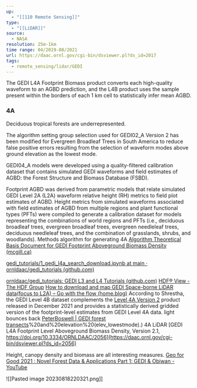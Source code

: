 ```yaml
---
up:
  - "[[110 Remote Sensing]]"
type:
  - "[[LiDAR]]"
source:
  - NASA
resolution: 25m-1km
time range: 04/2019-08/2021
url: https://daac.ornl.gov/cgi-bin/dsviewer.pl?ds_id=2017
tags:
  - remote_sensing/lidar/GEDI
---
```

The GEDI L4A Footprint Biomass product converts each high-quality waveform to an AGBD prediction, and the L4B product uses the sample present within the borders of each 1 km cell to statistically infer mean AGBD.

### 4A
Deciduous tropical forests are underrepresented.

The algorithm setting group selection used for GEDI02_A Version 2 has been modified for Evergreen Broadleaf Trees in South America to reduce false positive errors resulting from the selection of waveform modes above ground elevation as the lowest mode.

GEDI04_A models were developed using a quality-filtered calibration dataset that contains simulated GEDI waveforms and field estimates of AGBD: the Forest Structure and Biomass Database (FSBD). 

Footprint AGBD was derived from parametric models that relate simulated GEDI Level 2A (L2A) waveform relative height (RH) metrics to field plot estimates of AGBD. Height metrics from simulated waveforms associated with field estimates of AGBD from multiple regions and plant functional types (PFTs) were compiled to generate a calibration dataset for models representing the combinations of world regions and PFTs (i.e., deciduous broadleaf trees, evergreen broadleaf trees, evergreen needleleaf trees, deciduous needleleaf trees, and the combination of grasslands, shrubs, and woodlands).
Methods algorithm for generating 4A
[Algorithm Theoretical Basis Document for GEDI Footprint Aboveground Biomass Density (mcgill.ca)](https://agupubs-onlinelibrary-wiley-com.proxy3.library.mcgill.ca/doi/epdf/10.1029/2022EA002516)


[gedi_tutorials/1_gedi_l4a_search_download.ipynb at main · ornldaac/gedi_tutorials (github.com)](https://github.com/ornldaac/gedi_tutorials/blob/main/1_gedi_l4a_search_download.ipynb)

[ornldaac/gedi_tutorials: GEDI L3 and L4 Tutorials (github.com)](https://github.com/ornldaac/gedi_tutorials)
[HDF® View - The HDF Group](https://www.hdfgroup.org/downloads/hdfview/)
[How to download and map GEDI Space-borne LiDAR data(focus to L2A) – Go with the flow (home.blog)](https://fivequestionz.home.blog/2020/01/27/how-to-download-and-map-gedi-space-borne-lidar-datafocus-to-l2a/)
According to Shrestha, the GEDI Level 4B dataset complements the [Level 4A Version 2](https://doi.org/10.3334/ORNLDAAC/2056) product released in December 2021 and provides a statistically derived gridded version of the footprint-level estimates from GEDI Level 4A data.
light bounces back
[PeterBoswell | GEDI forest transects](https://www.peterboswell.me/activities/open-source-mapping/gedi-forest-transects/#:~:text=h5%20file%20in%20a%20directory,)%20and%20elevation%20(elev_lowestmode).)
4A LiDAR
[GEDI L4A Footprint Level Aboveground Biomass Density, Version 2.1, https://doi.org/10.3334/ORNLDAAC/2056](https://daac.ornl.gov/cgi-bin/dsviewer.pl?ds_id=2056)

Height, canopy density and biomass are all interesting measures.
[Geo for Good 2021 : Novel Forest Data & Applications Part 1: GEDI & Obiwan - YouTube](https://www.youtube.com/watch?v=PQwVDnOsqhQ&list=WL&index=12)

![[Pasted image 20230818220321.png]]
